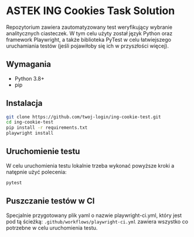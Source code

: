 # ASTEK ING Cookies Task Solution

Repozytorium zawiera zautomatyzowany test weryfikujący wybranie analitycznych ciasteczek.
W tym celu użyty został język Python oraz framework Playwright, a także biblioteka PyTest w celu łatwiejszego uruchamiania testów (jeśli pojawiłoby się ich w przyszłości więcej).

## Wymagania

- Python 3.8+
- pip

## Instalacja

```bash
git clone https://github.com/twoj-login/ing-cookie-test.git
cd ing-cookie-test
pip install -r requirements.txt
playwright install
```

## Uruchomienie testu
W celu uruchomienia testu lokalnie trzeba wykonać powyższe kroki a natępnie użyć polecenia:
```bash
pytest
```

## Puszczanie testów w CI
Specjalnie przygotowany plik yaml o nazwie playwright-ci.yml, który jest pod tą ścieżką: `.github/workflows/playwright-ci.yml` zawiera wszystko co potrzebne w celu uruchomienia testu.
